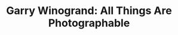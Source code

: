 ---
title: "Garry Winogrand: All Things Are Photographable"
year: 2018
rating: 3
stars: "★★★"
rewatched: false
permalink: "garry-winogrand-all-things-are-photographable"
watched_on: 2021-12-24
---